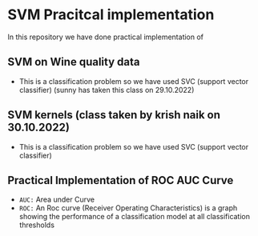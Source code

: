 # SVM Pracitcal implementation
In this repository we have done practical implementation of 
## SVM on Wine quality data 
- This is a classification problem so we have used SVC (support vector classifier)
 (sunny has taken this class on 29.10.2022)
 
## SVM kernels (class taken by krish naik on 30.10.2022)
- This is a classification problem so we have used SVC (support vector classifier)

## Practical Implementation of ROC AUC Curve
- `AUC:` Area under Curve
- `ROC:` An Roc curve (Receiver Operating Characteristics) is a graph showing the performance of a classification model at all classification thresholds 
